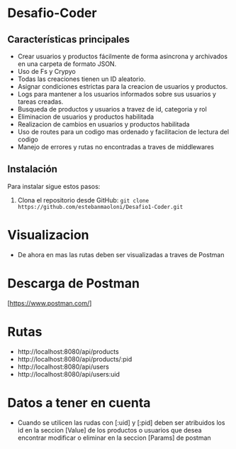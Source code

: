 # Desafio-Coder

## Características principales

- Crear usuarios y productos fácilmente de forma asincrona y archivados en una carpeta de formato JSON.
- Uso de Fs y Crypyo
- Todas las creaciones tienen un ID aleatorio.
- Asignar condiciones estrictas para la creacion de usuarios y productos.
- Logs para mantener a los usuarios informados sobre sus usuarios y tareas creadas.
- Busqueda de productos y usuarios a travez de id, categoria y rol
- Eliminacion de usuarios y productos habilitada
- Realizacion de cambios en usuarios y productos habilitada
- Uso de routes para un codigo mas ordenado y facilitacion de lectura del codigo
- Manejo de errores y rutas no encontradas a traves de middlewares

## Instalación

Para instalar sigue estos pasos:

1. Clona el repositorio desde GitHub: `git clone https://github.com/estebanmaoloni/Desafio1-Coder.git`

# Visualizacion

- De ahora en mas las rutas deben ser visualizadas a traves de Postman

# Descarga de Postman

[https://www.postman.com/]

# Rutas
- http://localhost:8080/api/products
- http://localhost:8080/api/products/:pid
- http://localhost:8080/api/users
- http://localhost:8080/api/users:uid

# Datos a tener en cuenta

- Cuando se utilicen las rudas con [:uid] y [:pid] deben ser atribuidos los id en la seccion [Value] de los productos o usuarios 
que desea encontrar modificar o eliminar en la seccion [Params] de postman